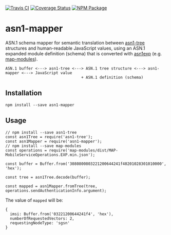 [![Travis CI](https://img.shields.io/travis/atesgoral/node-asn1-mapper.svg)](https://travis-ci.org/atesgoral/node-asn1-mapper)
[![Coverage Status](https://img.shields.io/coveralls/atesgoral/node-asn1-mapper.svg)](https://coveralls.io/github/atesgoral/node-asn1-mapper?branch=master)
[![NPM Package](https://img.shields.io/npm/v/asn1-mapper.svg)](https://www.npmjs.com/package/asn1-mapper)

# asn1-mapper

ASN.1 schema mapper for semantic translation between [asn1-tree](https://www.npmjs.com/package/asn1-tree) structures and human-readable JavaScript values, using an ASN.1 expanded module definition (schema) that is converted with [asn1exp](https://www.npmjs.com/package/asn1exp) (e.g. [map-modules](https://www.npmjs.com/package/map-modules)).

```
ASN.1 buffer <---> asn1-tree <---> ASN.1 tree structure <---> asn1-mapper <---> JavaScript value
                                 + ASN.1 definition (schema)
```

## Installation

```
npm install --save asn1-mapper
```

## Usage

```
// npm install --save asn1-tree
const asn1Tree = require('asn1-tree');
const asn1Mapper = require('asn1-mapper');
// npm install --save map-modules
const operations = require('map-modules/dist/MAP-MobileServiceOperations.EXP.min.json');

const buffer = Buffer.from('3080800803221200644241f40201028301010000', 'hex');

const tree = asn1Tree.decode(buffer);

const mapped = asn1Mapper.fromTree(tree, operations.sendAuthenticationInfo.argument);
```

The value of `mapped` will be:

```
{
  imsi: Buffer.from('03221200644241f4', 'hex'),
  numberOfRequestedVectors: 2,
  requestingNodeType: 'sgsn'
}
```

